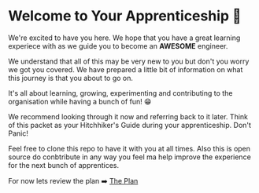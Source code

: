 # Welcome to Your Apprenticeship 👋

We're excited to have you here. We hope that you have a great learning experiece with as we guide you to become an **AWESOME** engineer.

We understand that all of this may be very new to you but don't you worry we got you covered. We have prepared a little bit of information on what this journey is that you about to go on. 

It's all about learning, growing, experimenting and contributing to the organisation while having a bunch of fun! 😁

We recommend looking through it now and referring back to it later. Think of this packet as your Hitchhiker's Guide during your apprenticeship. Don't Panic!

Feel free to clone this repo to have it with you at all times. Also this is open source do conbtribute in any way you feel ma help improve the experience for the next bunch of apprentices.

For now lets review the plan ➡️ [The Plan](on-boarding.md)